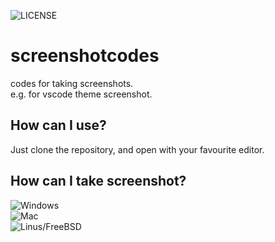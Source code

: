 ![LICENSE](https://img.shields.io/github/license/AC34/screenshotcodes)

# screenshotcodes

codes for taking screenshots.<br> e.g. for vscode theme screenshot.

## How can I use?
Just clone the repository, and open with your favourite editor.

## How can I take screenshot?
 ![Windows](https://img.shields.io/badge/Windows10-Windows%2BShift%2Bs-black)<br>
 ![Mac](https://img.shields.io/badge/Mac-Shift%20%2B%20command%20%2B%205-black)<br>
 ![Linus/FreeBSD](https://img.shields.io/badge/Linux%2FFreeBSD%20and%20variants-You%20know%20what%20to%20do-black)
